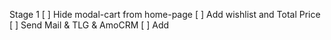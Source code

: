 Stage 1
[ ] Hide modal-cart from home-page
[ ] Add wishlist and Total Price
[ ] Send Mail & TLG & AmoCRM
[ ] Add <script> to page.js
[ ] Add Rating + Views + Orders + Image Zoom
[ ] Add Table of Specification
[ ] Add Filter
[ ] Add Sold Badge
[ ] Add ViewMore
[ ] Fix Add to Basket
[ ] Add Gift

Stage 2
[ ] Run Server
[ ] Add SSL
[ ] Update JSON/DB/TackID
[ ] Add AdminPage
[ ] Add Tracking Info Mail to TrackID
